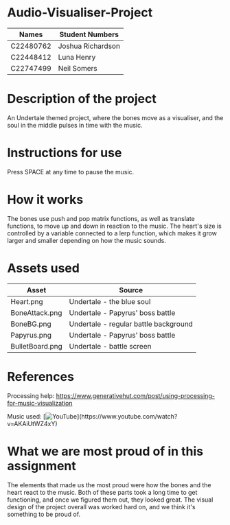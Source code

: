 # Audio-Visualiser-Project

| Names | Student Numbers |
|-----------|-----------|
| C22480762 | Joshua Richardson |
| C22448412 | Luna Henry |
| C22747499 | Neil Somers |

# Description of the project
An Undertale themed project, where the bones move as a visualiser, and the soul in the middle pulses in time with the music.

# Instructions for use
Press SPACE at any time to pause the music.

# How it works
The bones use push and pop matrix functions, as well as translate functions, to move up and down in reaction to the music. The heart's size is controlled by a variable connected to a lerp function, which makes it grow larger and smaller depending on how the music sounds.

# Assets used
| Asset | Source |
|-----------|-----------|
| Heart.png | Undertale - the blue soul |
| BoneAttack.png | Undertale - Papyrus' boss battle |
| BoneBG.png | Undertale - regular battle background |
| Papyrus.png | Undertale - Papyrus' boss battle |
| BulletBoard.png | Undertale - battle screen |

# References
Processing help:
https://www.generativehut.com/post/using-processing-for-music-visualization

Music used:
[![YouTube](https://i.ytimg.com/vi/AKAiUtWZ4xY/hq720.jpg?)](https://www.youtube.com/watch?v=AKAiUtWZ4xY)

# What we are most proud of in this assignment
The elements that made us the most proud were how the bones and the heart react to the music. Both of these parts took a long time to get functioning, and once we figured them out, they looked great. The visual design of the project overall was worked hard on, and we think it's something to be proud of.
